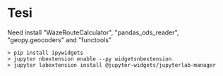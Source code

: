 # Tesi
Need install "WazeRouteCalculator", "pandas_ods_reader", "geopy.geocoders" and "functools"

```
> pip install ipywidgets 
> jupyter nbextension enable --py widgetsnbextension
> jupyter labextension install @jupyter-widgets/jupyterlab-manager
```
